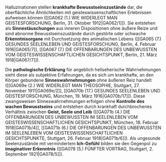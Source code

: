 
Halluzinationen stellen **krankhafte Bewusstseinszustände** dar, die oberflächliche Ähnlichkeiten mit geisteswissenschaftlichen Erlebnissen aufweisen können ([[GA062 (1.) WIE WIDERLEGT MAN GEISTESFORSCHUNG, Berlin, 31. Oktober 1912|GA062/1]]). Sie entstehen als **Sinnestäuschungen** aus inneren Dispositionen ohne äußere Reize und sind abnorme Bewusstseinszustände durch gestörte oder schwache **Erkenntnisorgane** mit Durchsetzung des animalischen Lebens ([[GA065 (7.) GESUNDES SEELENLEBEN UND GEISTESFORSCHUNG, Berlin, 4. Februar 1916|GA065/7]], [[GA067 (7.) DIE OFFENBARUNGEN DES UNBEWUSSTEN VOM GEISTESWISSENSCHAFTLICHEN GESICHTSPUNKT, Berlin, 21. März 1918|GA067/7]]).

Die **pathologische Erklärung** für angeblich hellseherische Wahrnehmungen sieht diese als subjektive Erfahrungen, da es sich um krankhafte, an den Körper gebundene **Sinneswahrnehmungen** ohne äußeren Reiz handelt ([[GA069e (2.) WIE WIDERLEGT MAN THEOSOPHIE, Stuttgart, 27. November 1911|GA069e/2]], [[GA070b (17.) GESUNDES SEELENLEBEN UND GEISTESFORSCHUNG, München, 19. März 1916|GA070b/17]]). Diese zwangsweisen Sinneswahrnehmungen erfolgen ohne **Kontrolle des wachen Bewusstseins** und entstehen durch krankhaft durchbrochenes Verhältnis zwischen **Geist, Seele und Leib** ([[GA071b (4.) DIE OFFENBARUNGEN DES UNBEWUSSTEN IM SEELENLEBEN VOM GEISTESWISSENSCHAFTLICHEN GESICHTSPUNKT, München, 18. Februar 1918|GA071b/4]], [[GA071b (6.) DIE OFFENBARUNGEN DES UNBEWUSSTEN IM SEELENLEBEN VOM GEISTESWISSENSCHAFTLICHEN GESICHTSPUNKTE, Stuttgart, 26. Februar 1918|GA071b/6]]). Als ungesunde Seelenzustände mit vermindertem **Ich-Gefühl** bilden sie den Gegenpol zu **imaginativer Erkenntnis** ([[GA078 (5.) FÜNFTER VORTRAG, Stuttgart, 2. September 1921|GA078/5]]).

